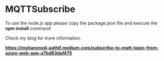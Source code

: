 # MQTTSubscribe

To use the node.js app please copy the package.json file and execute the **npm install** command

Check my blog for more information.

**https://mohammed-aathif.medium.com/subscribe-to-mqtt-topic-from-azure-web-app-a7bd83daf475**
